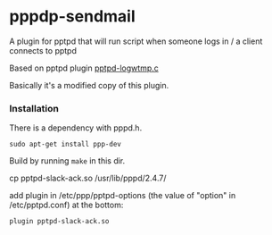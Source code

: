 # pppdp-sendmail

A plugin for pptpd that will run script when someone logs in / a client connects to pptpd

Based on pptpd plugin [pptpd-logwtmp.c](https://github.com/chrisballinger/poptop/blob/master/plugins/pptpd-logwtmp.c)

Basically it's a modified copy of this plugin.

### Installation

There is a dependency with pppd.h.

```sudo apt-get install ppp-dev```

Build by running ```make``` in this dir.

cp pptpd-slack-ack.so /usr/lib/pppd/2.4.7/

add plugin in /etc/ppp/pptpd-options (the value of "option" in /etc/pptpd.conf) at the bottom:
```
plugin pptpd-slack-ack.so
```
